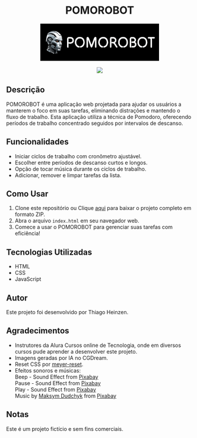 <div align='center'>
  <h1 align='center'>
     POMOROBOT
  </h1>
  <img src="/images/logopomorobotgithub.png" alt="A head of a futuristic humanoid robot in silver and black colors next to the word pomorobot.">
</div>

<p align="center">
<img loading="lazy" src="http://img.shields.io/static/v1?label=STATUS&message=EM%20DESENVOLVIMENTO&color=GREEN&style=for-the-badge"/>
</p>

## Descrição

POMOROBOT é uma aplicação web projetada para ajudar os usuários a manterem o foco em suas tarefas, eliminando distrações e mantendo o fluxo de trabalho. Esta aplicação utiliza a técnica de Pomodoro, oferecendo períodos de trabalho concentrado seguidos por intervalos de descanso.

## Funcionalidades

- Iniciar ciclos de trabalho com cronômetro ajustável.
- Escolher entre períodos de descanso curtos e longos.
- Opção de tocar música durante os ciclos de trabalho.
- Adicionar, remover e limpar tarefas da lista.

## Como Usar

1. Clone este repositório ou Clique [aqui](https://github.com/thiagoheinzen/pomorobot/archive/refs/heads/main.zip) para baixar o projeto completo em formato ZIP.
2. Abra o arquivo `index.html` em seu navegador web.
3. Comece a usar o POMOROBOT para gerenciar suas tarefas com eficiência!

## Tecnologias Utilizadas

- HTML
- CSS
- JavaScript

## Autor

Este projeto foi desenvolvido por Thiago Heinzen.

## Agradecimentos

- Instrutores da Alura Cursos online de Tecnologia, onde em diversos cursos pude aprender a desenvolver este projeto.
- Imagens geradas por IA no CGDream.
- Reset CSS por [meyer-reset](https://cdnjs.com/libraries/meyer-reset).
- Efeitos sonoros e músicas:<br />
  Beep - Sound Effect from <a href="https://pixabay.com/sound-effects/?utm_source=link-attribution&utm_medium=referral&utm_campaign=music&utm_content=95068">Pixabay</a><br />
  Pause - Sound Effect from <a href="https://pixabay.com/sound-effects/?utm_source=link-attribution&utm_medium=referral&utm_campaign=music&utm_content=61522">Pixabay</a><br />
  Play - Sound Effect from <a href="https://pixabay.com/?utm_source=link-attribution&utm_medium=referral&utm_campaign=music&utm_content=6104">Pixabay</a><br />
  Music by <a href="https://pixabay.com/users/white_records-32584949/?utm_source=link-attribution&utm_medium=referral&utm_campaign=music&utm_content=200223">Maksym Dudchyk</a> from <a href="https://pixabay.com//?utm_source=link-attribution&utm_medium=referral&utm_campaign=music&utm_content=200223">Pixabay</a>

## Notas

Este é um projeto fictício e sem fins comerciais.
